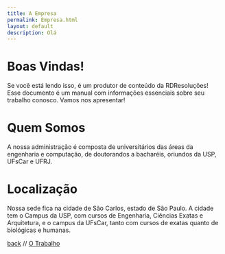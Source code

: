 ```yaml
---
title: A Empresa
permalink: Empresa.html
layout: default
description: Olá
---
```


# Boas Vindas!

Se você está lendo isso, é um produtor de conteúdo da RDResoluções! Esse documento é um manual com informações essenciais sobre seu trabalho conosco. Vamos nos apresentar!

# Quem Somos

A nossa administração é composta de universitários das áreas da engenharia e computação, de doutorandos a bacharéis, oriundos da USP, UFsCar e UFRJ.

# Localização

Nossa sede fica na cidade de São Carlos, estado de São Paulo. A cidade tem o Campus da USP, com cursos de Engenharia, Ciências Exatas e Arquitetura, e o campus da UFsCar, tanto com cursos de exatas quanto de biológicas e humanas.


[back](./)                                                          // [O Trabalho](./otrabalho.html)